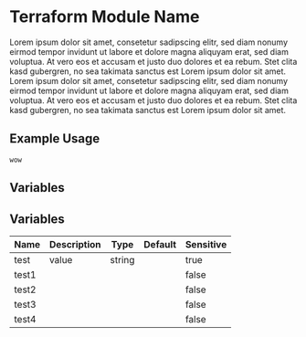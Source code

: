 # Terraform Module Name
Lorem ipsum dolor sit amet, consetetur sadipscing elitr, sed diam nonumy eirmod tempor invidunt ut labore et dolore magna aliquyam erat, sed diam voluptua. At vero eos et accusam et justo duo dolores et ea rebum. Stet clita kasd gubergren, no sea takimata sanctus est Lorem ipsum dolor sit amet. Lorem ipsum dolor sit amet, consetetur sadipscing elitr, sed diam nonumy eirmod tempor invidunt ut labore et dolore magna aliquyam erat, sed diam voluptua. At vero eos et accusam et justo duo dolores et ea rebum. Stet clita kasd gubergren, no sea takimata sanctus est Lorem ipsum dolor sit amet.

## Example Usage
```
wow
```

## Variables
## Variables
| Name | Description | Type | Default | Sensitive |
|------|-------------|------|---------|-----------|
|test|value|string||true|
|test1||||false|
|test2||||false|
|test3||||false|
|test4||||false|
